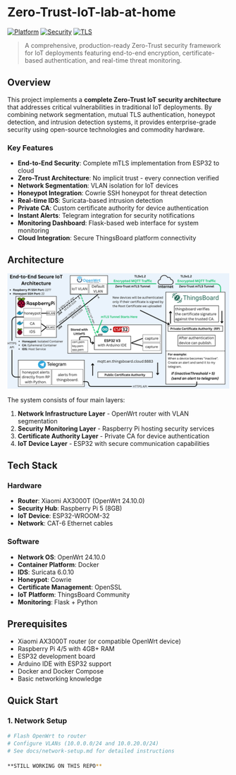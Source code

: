 # Zero-Trust-IoT-lab-at-home

[![Platform](https://img.shields.io/badge/Platform-ESP32%20%7C%20RPi%20%7C%20OpenWrt-blue)](https://github.com/RadouaneElhajali/Zero-Trust-IoT-lab-at-home)
[![Security](https://img.shields.io/badge/Security-Zero--Trust-green)](https://github.com/yourusername/zero-trust-iot-security)
[![TLS](https://img.shields.io/badge/TLS-1.2-orange)](https://github.com/yourusername/zero-trust-iot-security)

> A comprehensive, production-ready Zero-Trust security framework for IoT deployments featuring end-to-end encryption, certificate-based authentication, and real-time threat monitoring.

## Overview

This project implements a **complete Zero-Trust IoT security architecture** that addresses critical vulnerabilities in traditional IoT deployments. By combining network segmentation, mutual TLS authentication, honeypot detection, and intrusion detection systems, it provides enterprise-grade security using open-source technologies and commodity hardware.

### Key Features

- **End-to-End Security**: Complete mTLS implementation from ESP32 to cloud
- **Zero-Trust Architecture**: No implicit trust - every connection verified
- **Network Segmentation**: VLAN isolation for IoT devices
- **Honeypot Integration**: Cowrie SSH honeypot for threat detection
- **Real-time IDS**: Suricata-based intrusion detection
- **Private CA**: Custom certificate authority for device authentication
- **Instant Alerts**: Telegram integration for security notifications
- **Monitoring Dashboard**: Flask-based web interface for system monitoring
- **Cloud Integration**: Secure ThingsBoard platform connectivity

## Architecture

![Architecture Diagram](!Diagrams/4.png)

The system consists of four main layers:

1. **Network Infrastructure Layer** - OpenWrt router with VLAN segmentation
2. **Security Monitoring Layer** - Raspberry Pi hosting security services
3. **Certificate Authority Layer** - Private CA for device authentication
4. **IoT Device Layer** - ESP32 with secure communication capabilities

## Tech Stack

### Hardware
- **Router**: Xiaomi AX3000T (OpenWrt 24.10.0)
- **Security Hub**: Raspberry Pi 5 (8GB)
- **IoT Device**: ESP32-WROOM-32
- **Network**: CAT-6 Ethernet cables

### Software
- **Network OS**: OpenWrt 24.10.0
- **Container Platform**: Docker
- **IDS**: Suricata 6.0.10
- **Honeypot**: Cowrie
- **Certificate Management**: OpenSSL
- **IoT Platform**: ThingsBoard Community
- **Monitoring**: Flask + Python

## Prerequisites

- Xiaomi AX3000T router (or compatible OpenWrt device)
- Raspberry Pi 4/5 with 4GB+ RAM
- ESP32 development board
- Arduino IDE with ESP32 support
- Docker and Docker Compose
- Basic networking knowledge

## Quick Start

### 1. Network Setup
```bash
# Flash OpenWrt to router
# Configure VLANs (10.0.0.0/24 and 10.0.20.0/24)
# See docs/network-setup.md for detailed instructions

**STILL WORKING ON THIS REPO**
